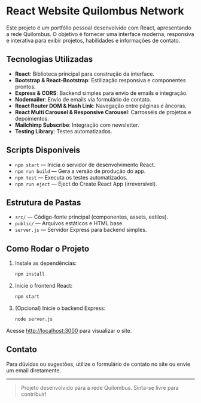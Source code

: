 # React Website Quilombus Network

Este projeto é um portfólio pessoal desenvolvido com React, apresentando a rede Quilombus. O objetivo é fornecer uma interface moderna, responsiva e interativa para exibir projetos, habilidades e informações de contato.

## Tecnologias Utilizadas

- **React**: Biblioteca principal para construção da interface.
- **Bootstrap & React-Bootstrap**: Estilização responsiva e componentes prontos.
- **Express & CORS**: Backend simples para envio de emails e integração.
- **Nodemailer**: Envio de emails via formulário de contato.
- **React Router DOM & Hash Link**: Navegação entre páginas e âncoras.
- **React Multi Carousel & Responsive Carousel**: Carrosséis de projetos e depoimentos.
- **Mailchimp Subscribe**: Integração com newsletter.
- **Testing Library**: Testes automatizados.

## Scripts Disponíveis

- `npm start` — Inicia o servidor de desenvolvimento React.
- `npm run build` — Gera a versão de produção do app.
- `npm test` — Executa os testes automatizados.
- `npm run eject` — Eject do Create React App (irreversível).

## Estrutura de Pastas

- `src/` — Código-fonte principal (componentes, assets, estilos).
- `public/` — Arquivos estáticos e HTML base.
- `server.js` — Servidor Express para backend simples.

## Como Rodar o Projeto

1. Instale as dependências:
   ```bash
   npm install
   ```
2. Inicie o frontend React:
   ```bash
   npm start
   ```
3. (Opcional) Inicie o backend Express:
   ```bash
   node server.js
   ```

Acesse [http://localhost:3000](http://localhost:3000) para visualizar o site.

## Contato

Para dúvidas ou sugestões, utilize o formulário de contato no site ou envie um email diretamente.

---

> Projeto desenvolvido para a rede Quilombus. Sinta-se livre para contribuir!
